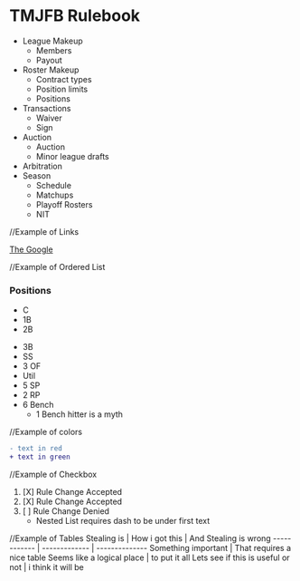 # TMJFB Rulebook
* League Makeup
  * Members
  * Payout
* Roster Makeup
  * Contract types
  * Position limits
  * Positions
* Transactions
  * Waiver
  * Sign
* Auction
  * Auction
  * Minor league drafts
* Arbitration
* Season
  * Schedule
  * Matchups
  * Playoff Rosters
  * NIT
  
//Example of Links

[The Google](https://www.google.com/)

    
//Example of Ordered List  
### Positions
- C
- 1B
- 2B
* 3B
* SS
* 3 OF
* Util
* 5 SP
* 2 RP
* 6 Bench
  - 1 Bench hitter is a myth

//Example of colors
```diff
- text in red
+ text in green
```

//Example of Checkbox
1. [X] Rule Change Accepted
2. [X] Rule Change Accepted
3. [ ] Rule Change Denied
   - Nested List requires dash to be under first text
   
   
//Example of Tables
Stealing is  | How i got this | And Stealing is wrong
------------ | -------------  | --------------
Something important | That requires a nice table
Seems like a logical place | to put it all
Lets see if this is useful or not | i think it will be

